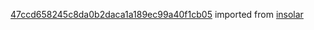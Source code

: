 [47ccd658245c8da0b2daca1a189ec99a40f1cb05](https://github.com/insolar/insolar/commit/47ccd658245c8da0b2daca1a189ec99a40f1cb05) imported from [insolar](https://github.com/insolar/insolar)

